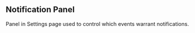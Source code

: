 Notification Panel
------------------

Panel in Settings page used to control which events warrant notifications.
